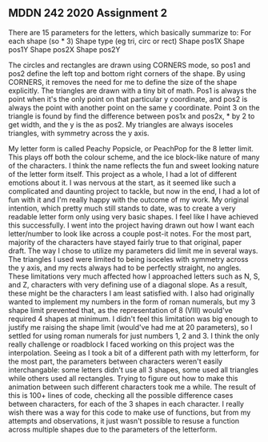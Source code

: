 ## MDDN 242 2020 Assignment 2

There are 15 parameters for the letters, which basically summarize to:
For each shape (so * 3)
	Shape type (eg tri, circ or rect)
	Shape pos1X
	Shape pos1Y
	Shape pos2X
	Shape pos2Y

The circles and rectangles are drawn using CORNERS mode, so pos1 and pos2 define the left top and bottom right corners of the shape.
By using CORNERS, it removes the need for me to define the size of the shape explicitly.
The triangles are drawn with a tiny bit of math. Pos1 is always the point when it's the only point on that particular y coordinate, and pos2 is always the point with another point on the same y coordinate. Point 3 on the triangle is found by find the difference between pos1x and pos2x, * by 2 to get width, and the y is the as pos2. My triangles are always isoceles triangles, with symmetry across the y axis.


My letter form is called Peachy Popsicle, or PeachPop for the 8 letter limit. This plays off both the colour scheme, and the ice block-like nature of many of the characters. I think the name reflects the fun and sweet looking nature of the letter form itself.
This project as a whole, I had a lot of different emotions about it. I was nervous at the start, as it seemed like such a complicated and daunting project to tackle, but now in the end, I had a lot of fun with it and I'm really happy with the outcome of my work. 
My original intention, which pretty much still stands to date, was to create a very readable letter form only using very basic shapes. I feel like I have achieved this successfully. I went into the project having drawn out how I want each letter/number to look like across a couple post-it notes. For the most part, majority of the characters have stayed fairly true to that original, paper draft. 
The way I chose to utilize my parameters did limit me in several ways. The triangles I used were limited to being isoceles with symmetry across the y axis, and my rects always had to be perfectly straight, no angles. These limitations very much affected how I approached letters such as N, S, and Z, characters with very defining use of a diagonal slope. As a result, these might be the characters I am least satisfied with.
I also had originally wanted to implement my numbers in the form of roman numerals,  but my 3 shape limit prevented that, as the representation of 8 (VIII) would've required 4 shapes at minimum. I didn't feel this limitation was big enough to justify me raising the shape limit (would've had me at 20 parameters), so I settled for using roman numerals for just numbers 1, 2 and 3.
I think the only really challenge or roadblock I faced working on this project was the interpolation. Seeing as I took a bit of a different path with my letterform, for the most part, the parameters between characters weren't easily interchangable: some letters didn't use all 3 shapes, some used all triangles while others used all rectangles. Trying to figure out how to make this animation between such different characters took me a while. The result of this is 100+ lines of code, checking all the possible difference cases between characters, for each of the 3 shapes in each character. I really wish there was a way for this code to make use of functions, but from my attempts and observations, it just wasn't possible to resuse a function across multiple shapes due to the parameters of the letterform. 
